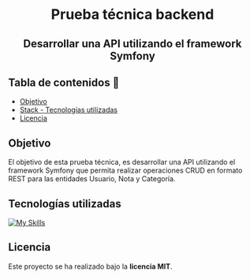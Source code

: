<h1 align="center">Prueba técnica backend</h1>
<h2 align="center">Desarrollar una API utilizando el framework
Symfony</h2>

## Tabla de contenidos 📝
- <a href="#objetivo">Objetivo</a>
- <a href="#tecnologías-utilizadas">Stack - Tecnologías utilizadas</a>
- <a href="#licencia">Licencia</a>

## Objetivo
El objetivo de esta prueba técnica, es desarrollar una API utilizando el framework
Symfony que permita realizar operaciones CRUD en formato REST para las
entidades Usuario, Nota y Categoría.

## Tecnologías utilizadas
[![My Skills](https://skillicons.dev/icons?i=php,symfony,git,github,docker)](https://skillicons.dev)

## Licencia
Este proyecto se ha realizado bajo la **licencia MIT**.